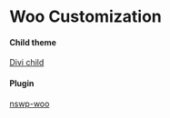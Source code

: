 # Woo Customization 

#### Child theme
[Divi child](./Divi-child)

#### Plugin
[nswp-woo](./nswp-woo/)

